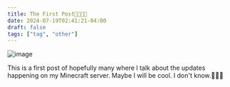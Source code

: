 ```yaml
---
title: The First Post🤯🤯🤯🤯
date: 2024-07-19T02:41:21-04:00
draft: false
tags: ["tag", "other"]
---
```



![image](/test.png)


This is a first post of hopefully many where I talk about the updates happening on my Minecraft server. Maybe I will be cool. I don't know.🤪🤓🥳 